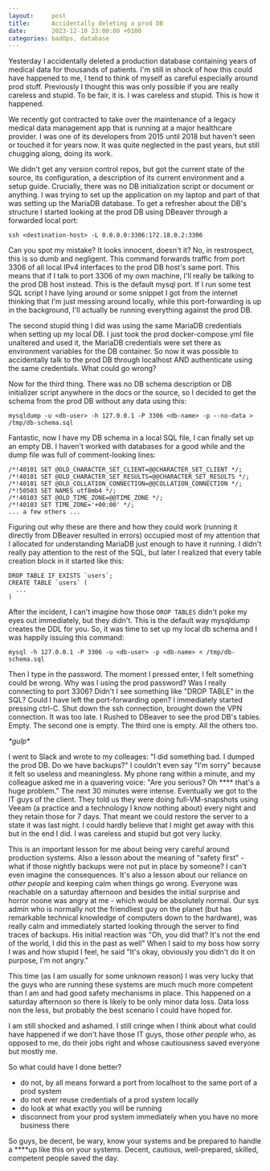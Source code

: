 ```yaml
---
layout:     post
title:      Accidentally deleting a prod DB
date:       2023-12-10 23:00:00 +0100
categories: badOps, database
---
```


Yesterday I accidentally deleted a production database containing years of medical data for thousands of patients.
I'm still in shock of how this could have happened to me, I tend to think of myself as careful especially
around prod stuff. Previously I thought this was only possible if you are really careless and stupid. 
To be fair, it is. I was careless and stupid. This is how it happened.

<!--more-->

We recently got contracted to take over the maintenance of a legacy medical data management app
that is running at a major healthcare provider.
I was one of its developers from 2015 until 2018 but haven't seen or touched it for years now.
It was quite neglected in the past years, but still chugging along, doing its work.

We didn't get any version control repos, but got the current state of the source,
its configuration, a description of its current environment and a setup guide.
Crucially, there was no DB initialization script or document or anything.
I was trying to set up the application on my laptop and part of that was setting up the MariaDB database.
To get a refresher about the DB's structure I started looking at the prod DB using DBeaver
through a forwarded local port:

```
ssh <destination-host> -L 0.0.0.0:3306:172.18.0.2:3306
```

Can you spot my mistake? It looks innocent, doesn't it? No, in restrospect, this is so dumb and negligent.
This command forwards traffic from port 3306 of all local IPv4 interfaces to the prod DB host's same port.
This means that if I talk to port 3306 of my own machine, I'll really be talking to the prod DB host instead.
This is the default mysql port. If I run some test SQL script I have lying around or some snippet I got from the internet
thinking that I'm just messing around locally, while this port-forwarding is up in the background,
I'll actually be running everything against the prod DB.

The second stupid thing I did was using the same MariaDB credentials when setting up my local DB.
I just took the prod docker-compose.yml file unaltered and used it, the MariaDB credentials were set there as
environment variables for the DB container.
So now it was possible to accidentally talk to the prod DB through localhost AND authenticate using the same credentials.
What could go wrong?

Now for the third thing. There was no DB schema description or DB initializer script anywhere in the docs or the source,
so I decided to get the schema from the prod DB without any data using this:

```
mysqldump -u <db-user> -h 127.0.0.1 -P 3306 <db-name> -p --no-data > /tmp/db-schema.sql
```

Fantastic, now I have my DB schema in a local SQL file, I can finally set up an empty DB.
I haven't worked with databases for a good while and the dump file was full of
comment-looking lines:

```
/*!40101 SET @OLD_CHARACTER_SET_CLIENT=@@CHARACTER_SET_CLIENT */;
/*!40101 SET @OLD_CHARACTER_SET_RESULTS=@@CHARACTER_SET_RESULTS */;
/*!40101 SET @OLD_COLLATION_CONNECTION=@@COLLATION_CONNECTION */;
/*!50503 SET NAMES utf8mb4 */;
/*!40103 SET @OLD_TIME_ZONE=@@TIME_ZONE */;
/*!40103 SET TIME_ZONE='+00:00' */;
... a few others ...
```

Figuring out why these are there and how they could work (running it directly from DBeaver resulted in errors)
occupied most of my attention that I allocated for understanding MariaDB just enough to have it running.
I didn't really pay attention to the rest of the SQL, but later I realized that every table creation
block in it started like this:

```
DROP TABLE IF EXISTS `users`;
CREATE TABLE `users` (
  ...
)
```

After the incident, I can't imagine how those `DROP TABLES` didn't poke my eyes out immediately, but they didn't.
This is the default way mysqldump creates the DDL for you.
So, it was time to set up my local db schema and I was happily issuing this command:

```
mysql -h 127.0.0.1 -P 3306 -u <db-user> -p <db-name> < /tmp/db-schema.sql
```

Then I type in the password.
The moment I pressed enter, I felt something could be wrong. Why was I using the prod password? Was I really connecting to port 3306? 
Didn't I see something like "DROP TABLE" in the SQL? Could I have left the port-forwarding open?
I immediately started pressing ctrl-C. Shut down the ssh connection, brought down the VPN connection. It was too late.
I Rushed to DBeaver to see the prod DB's tables.
Empty. The second one is empty. The third one is empty. All the others too.

_\*gulp\*_

I went to Slack and wrote to my colleages: "I did something bad. I dumped the prod DB. Do we have backups?"
I couldn't even say "I'm sorry" because it felt so useless and meaningless.
My phone rang within a minute, and my colleague asked me in a quavering voice: "Are you serious? Oh **** that's a huge problem."
The next 30 minutes were intense.
Eventually we got to the IT guys of the client. They told us they were doing full-VM-snapshots using Veeam
(a practice and a technology I know nothing about) every night and they retain those for 7 days. That meant
we could restore the server to a state it was last night. I could hardly believe that I might get away with this
but in the end I did. I was careless and stupid but got very lucky.

This is an important lesson for me about being very careful around production systems.
Also a lesson about the meaning of "safety first" - what if those nightly backups were not put in place by someone?
I can't even imagine the consequences.
It's also a lesson about our reliance on _other people_ and keeping calm when things go wrong. Everyone was reachable on a saturday
afternoon and besides the initial surprise and horror noone was angry at me - which would be absolutely normal.
Our sys admin who is normally not the friendliest guy on the planet (but has remarkable technical knowledge of computers down to the hardware),
was really calm and immediately started looking through the server to find traces of backups.
His initial reaction was "Oh, you did that? It's not the end of the world, I did this in the past as well"
When I said to my boss how sorry I was and how stupid I feel, he said "It's okay, obviously you didn't do it on purpose, I'm not angry."

This time (as I am usually for some unknown reason) I was very lucky that the guys who are running these systems
are much much more competent than I am and had good safety mechanisms in place.
This happened on a saturday afternoon so there is likely to be only minor data loss.
Data loss non the less, but probably the best scenario I could have hoped for.

I am still shocked and ashamed. I still cringe when I think about what could have happened if we don't have
those IT guys, those _other people_ who, as opposed to me, do their jobs right and whose cautiousness saved everyone but mostly me.

So what could have I done better?

- do not, by all means forward a port from localhost to the same port of a prod system
- do not ever reuse credentials of a prod system locally
- do look at what exactly you will be running
- disconnect from your prod system immediately when you have no more business there

So guys, be decent, be wary, know your systems and be prepared to handle a ****up like this on your systems.
Decent, cautious, well-prepared, skilled, competent people saved the day.
